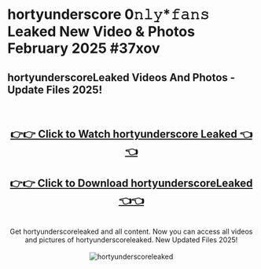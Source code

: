 # hortyunderscore 0𝚗𝚕𝚢*𝚏𝚊𝚗𝚜 Leaked New Video & Photos February 2025 #37xov

<h2>hortyunderscoreLeaked Videos And Photos - Update Files 2025!</h2>
<br>
<div align="center">
<h2><a href="https://mediaupload.pro?title=hortyunderscore&ref=11F" rel="nofollow">👉👉 Click to Watch hortyunderscore Leaked 👈👈</a></h2>
<h2><a href="https://mediaupload.pro?title=hortyunderscore&ref=11F" rel="nofollow">👉👉 Click to Download hortyunderscoreLeaked 👈👈</a></h2>
<br>
Get hortyunderscoreleaked and all content. Now you can access all videos and pictures of hortyunderscoreleaked. New Updated Files 2025!
<br>
<br>
<a href="https://mediaupload.pro?title=hortyunderscore&ref=11F" rel="nofollow" data-target="animated-image.originalLink"><img src="https://i.ibb.co/Gkj2r4b/banner.png" alt="hortyunderscoreleaked" style="max-width: 100%; display: inline-block;" data-target="animated-image.originalImage"></a>
</div>
<br>

